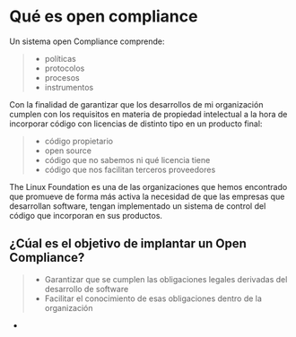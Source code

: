 # Qué es open compliance

Un sistema open Compliance comprende:
> - políticas
> - protocolos
> - procesos 
> - instrumentos 
 
Con la finalidad de garantizar que los desarrollos de mi organización cumplen con los requisitos en materia de propiedad intelectual a la hora de incorporar código con licencias de distinto tipo en un producto final:
> - código propietario
> - open source
> - código que no sabemos ni qué licencia tiene
> - código que nos facilitan terceros proveedores

The Linux Foundation es una de las organizaciones que hemos encontrado que promueve de forma más activa la necesidad de que las empresas que desarrollan software, tengan implementado un sistema de control del código que incorporan en sus productos.

## ¿Cúal es el objetivo de implantar un Open Compliance?
> - Garantizar que se cumplen las obligaciones legales derivadas del desarrollo de software
> - Facilitar el conocimiento de esas obligaciones dentro de la organización
-


